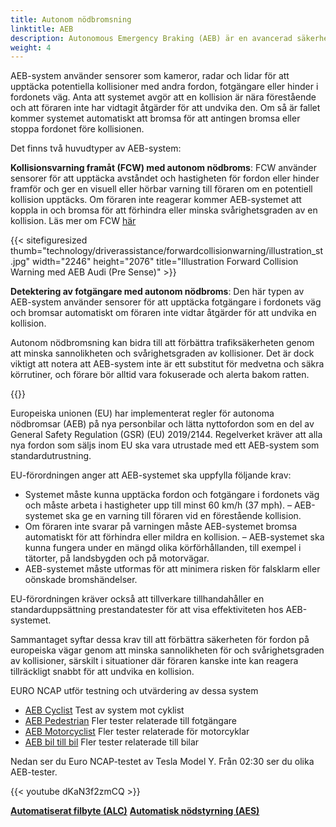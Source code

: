 ```yaml
---
title: Autonom nödbromsning
linktitle: AEB
description: Autonomous Emergency Braking (AEB) är en avancerad säkerhetsfunktion som finns i många moderna fordon som kan hjälpa till att förhindra eller mildra kollisioner genom att bromsa automatiskt om föraren inte reagerar på en förestående kollision.
weight: 4
---
```

<!-- markdownlint-disable MD033 -->
AEB-system använder sensorer som kameror, radar och lidar för att upptäcka potentiella kollisioner med andra fordon, fotgängare eller hinder i fordonets väg. Anta att systemet avgör att en kollision är nära förestående och att föraren inte har vidtagit åtgärder för att undvika den. Om så är fallet kommer systemet automatiskt att bromsa för att antingen bromsa eller stoppa fordonet före kollisionen.

Det finns två huvudtyper av AEB-system:

**Kollisionsvarning framåt (FCW) med autonom nödbroms**: FCW använder sensorer för att upptäcka avståndet och hastigheten för fordon eller hinder framför och ger en visuell eller hörbar varning till föraren om en potentiell kollision upptäcks. Om föraren inte reagerar kommer AEB-systemet att koppla in och bromsa för att förhindra eller minska svårighetsgraden av en kollision. Läs mer om FCW [här](../forwardcollisionwarning/)

{{< sitefiguresized thumb="technology/driverassistance/forwardcollisionwarning/illustration_st.jpg" width="2246" height="2076" title="Illustration Forward Collision Warning med AEB Audi (Pre Sense)" >}}

**Detektering av fotgängare med autonom nödbroms**: Den här typen av AEB-system använder sensorer för att upptäcka fotgängare i fordonets väg och bromsar automatiskt om föraren inte vidtar åtgärder för att undvika en kollision.

Autonom nödbromsning kan bidra till att förbättra trafiksäkerheten genom att minska sannolikheten och svårighetsgraden av kollisioner. Det är dock viktigt att notera att AEB-system inte är ett substitut för medvetna och säkra körrutiner, och förare bör alltid vara fokuserade och alerta bakom ratten.

{{<evkxdisplayaddarticle />}}

Europeiska unionen (EU) har implementerat regler för autonoma nödbromsar (AEB) på nya personbilar och lätta nyttofordon som en del av General Safety Regulation (GSR) (EU) 2019/2144. Regelverket kräver att alla nya fordon som säljs inom EU ska vara utrustade med ett AEB-system som standardutrustning.

EU-förordningen anger att AEB-systemet ska uppfylla följande krav:

- Systemet måste kunna upptäcka fordon och fotgängare i fordonets väg och måste arbeta i hastigheter upp till minst 60 km/h (37 mph).
– AEB-systemet ska ge en varning till föraren vid en förestående kollision.
- Om föraren inte svarar på varningen måste AEB-systemet bromsa automatiskt för att förhindra eller mildra en kollision.
– AEB-systemet ska kunna fungera under en mängd olika körförhållanden, till exempel i tätorter, på landsbygden och på motorvägar.
- AEB-systemet måste utformas för att minimera risken för falsklarm eller oönskade bromshändelser.

EU-förordningen kräver också att tillverkare tillhandahåller en standarduppsättning prestandatester för att visa effektiviteten hos AEB-systemet.

Sammantaget syftar dessa krav till att förbättra säkerheten för fordon på europeiska vägar genom att minska sannolikheten för och svårighetsgraden av kollisioner, särskilt i situationer där föraren kanske inte kan reagera tillräckligt snabbt för att undvika en kollision.

EURO NCAP utför testning och utvärdering av dessa system

- [AEB Cyclist](https://www.euroncap.com/en/vehicle-safety/the-ratings-explained/vulnerable-road-user-vru-protection/aeb-cyclist/) Test av system mot cyklist
- [AEB Pedestrian](https://www.euroncap.com/en/vehicle-safety/the-ratings-explained/vulnerable-road-user-vru-protection/aeb-pedestrian/) Fler tester relaterade till fotgängare
- [AEB Motorcyclist](https://www.euroncap.com/en/vehicle-safety/the-ratings-explained/vulnerable-road-user-vru-protection/aeb-lane-support-motorcyclist/) Fler tester relaterade för motorcyklar
- [AEB bil till bil](https://www.euroncap.com/en/vehicle-safety/the-ratings-explained/safety-assist/aeb-car-to-car/) Fler tester relaterade till bilar

Nedan ser du Euro NCAP-testet av Tesla Model Y. Från 02:30 ser du olika AEB-tester.

{{< youtube dKaN3f2zmCQ >}}

<div class="mt-3 mb-3">
    <a href="../automatedlanechange/" class="text-decoration-none text-black"><strong><i class="bi-arrow-left"></i> Automatiserat filbyte (ALC)</strong></a>
    <a href="../automaticemergencysteering/" class="text-decoration-none text-black float-end"><strong>Automatisk nödstyrning (AES) <i class="bi-arrow-right"></i></strong></a>
</div>